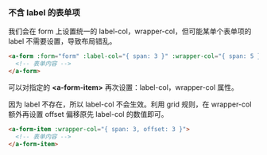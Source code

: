 ### 不含 label 的表单项

我们会在 form 上设置统一的 label-col，wrapper-col，但可能某单个表单项的 label 不需要设置，导致布局错乱。

```html
<a-form :form="form" :label-col="{ span: 3 }" :wrapper-col="{ span: 5 }">
  <!-- 表单内容 -->
</a-form>
```

可以对指定的 **\<a-form-item>** 再次设置：label-col，wrapper-col 属性。

因为 label 不存在，所以 label-col 不会生效。利用 grid 规则，在 wrapper-col 额外再设置 offset 偏移原先 label-col 的数值即可。

```html
<a-form-item :wrapper-col="{ span: 3, offset: 3 }">
  <!-- 表单内容 -->
</a-form-item>
```
